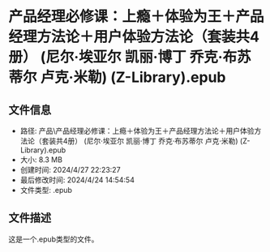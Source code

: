 ﻿# 产品经理必修课：上瘾＋体验为王＋产品经理方法论＋用户体验方法论（套装共4册） (尼尔·埃亚尔  凯丽·博丁  乔克·布苏蒂尔  卢克·米勒) (Z-Library).epub

## 文件信息
- 路径: 产品\产品经理必修课：上瘾＋体验为王＋产品经理方法论＋用户体验方法论（套装共4册） (尼尔·埃亚尔  凯丽·博丁  乔克·布苏蒂尔  卢克·米勒) (Z-Library).epub
- 大小: 8.3 MB
- 创建时间: 2024/4/27 22:23:27
- 最后修改时间: 2024/4/24 14:54:54
- 文件类型: .epub

## 文件描述
这是一个.epub类型的文件。

